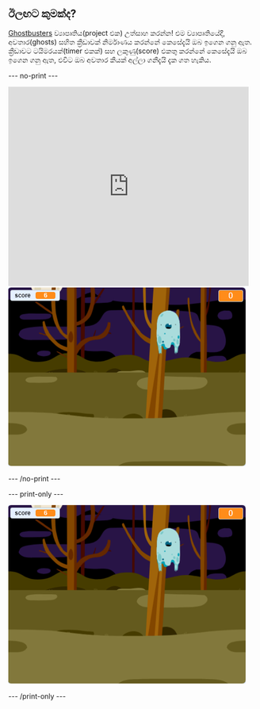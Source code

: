 ## ඊලඟට කුමක්ද?

[Ghostbusters](https://projects.raspberrypi.org/en/projects/ghostbusters?utm_source=pathway&utm_medium=whatnext&utm_campaign=projects) ව්‍යාපෘතිය(project එක) උත්සාහ කරන්න! එම ව්‍යාපෘතියේදී, අවතාර(ghosts) සහිත ක්‍රීඩාවක් නිර්මාණය කරන්නේ කෙසේදැයි ඔබ ඉගෙන ගනු ඇත. ක්‍රීඩාවට ටයිමරයක්(timer එකක්) සහ ලකුණු(score) එකතු කරන්නේ කෙසේදැයි ඔබ ඉගෙන ගනු ඇත, එවිට ඔබ අවතාර කීයක් අල්ලා ගනීදැයි දැක ගත හැකිය.

\--- no-print \---

<div class="scratch-preview">
  <iframe allowtransparency="true" width="485" height="402" src="https://scratch.mit.edu/projects/embed/276874679/?autostart=false" frameborder="0" scrolling="no"></iframe>
  <img src="images/ghostbusters-static.png">
</div>

\--- /no-print \---

\--- print-only \---

![ප්‍රදර්ශනාගාරය(showcase)](images/ghostbusters-static.png)

\--- /print-only \---
